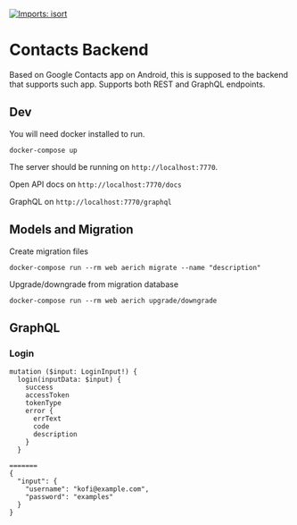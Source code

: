 [![Imports: isort](https://img.shields.io/badge/%20imports-isort-%231674b1?style=flat&labelColor=ef8336)](https://pycqa.github.io/isort/)

# Contacts Backend

Based on Google Contacts app on Android, this is supposed to the backend that supports such app. Supports both REST and GraphQL endpoints.

## Dev
You will need docker installed to run.

    docker-compose up

The server should be running on `http://localhost:7770`.

Open API docs on `http://localhost:7770/docs`

GraphQL on `http://localhost:7770/graphql`

## Models and Migration

Create migration files

    docker-compose run --rm web aerich migrate --name "description"

Upgrade/downgrade from migration database

    docker-compose run --rm web aerich upgrade/downgrade


## GraphQL

### Login

```
mutation ($input: LoginInput!) {
  login(inputData: $input) {
    success
    accessToken
    tokenType
    error {
      errText
      code
      description
    }
  }

=======
{
  "input": {
    "username": "kofi@example.com",
    "password": "examples"
  }
}
```